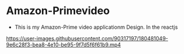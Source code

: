 # Amazon-Primevideo

- This is my Amazon-Prime video applicationm Design. In the reactjs


https://user-images.githubusercontent.com/90317197/180481049-9e6c28f3-bea8-4e10-be95-9f7d5f6f61b9.mp4

